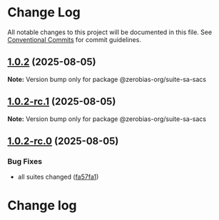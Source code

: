 # Change Log

All notable changes to this project will be documented in this file.
See [Conventional Commits](https://conventionalcommits.org) for commit guidelines.

## [1.0.2](https://github.com/zerobias-org/suite/compare/@zerobias-org/suite-sa-sacs@1.0.2-rc.1...@zerobias-org/suite-sa-sacs@1.0.2) (2025-08-05)

**Note:** Version bump only for package @zerobias-org/suite-sa-sacs





## [1.0.2-rc.1](https://github.com/zerobias-org/suite/compare/@zerobias-org/suite-sa-sacs@1.0.2-rc.0...@zerobias-org/suite-sa-sacs@1.0.2-rc.1) (2025-08-05)

**Note:** Version bump only for package @zerobias-org/suite-sa-sacs





## [1.0.2-rc.0](https://github.com/zerobias-org/suite/compare/@zerobias-org/suite-sa-sacs@1.0.1...@zerobias-org/suite-sa-sacs@1.0.2-rc.0) (2025-08-05)


### Bug Fixes

* all suites changed ([fa57fa1](https://github.com/zerobias-org/suite/commit/fa57fa1af7628003297df46b2d7740fe95bd2666))





# Change log
